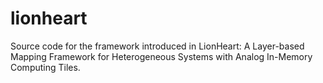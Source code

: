 # lionheart
Source code for the framework introduced in LionHeart: A Layer-based Mapping Framework for Heterogeneous Systems with Analog In-Memory Computing Tiles.
